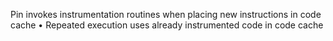 Pin invokes instrumentation routines when
placing new instructions in code cache
• Repeated execution uses already
instrumented code in code cache
